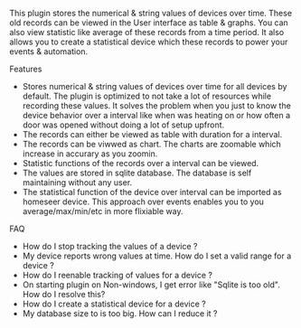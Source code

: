 This plugin stores the numerical & string values of devices over time. These old records can be viewed in the User interface as table & graphs. You can also view statistic like average of these records from a time period. It also allows you to create a statistical device which these records to power your events & automation.

Features
* Stores numerical & string values of devices over time for all devices by default. The plugin is optimized to not take a lot of resources while recording these values. It solves the problem when you just to know the device behavior over a interval like when was heating on or how often a door was opened without doing a lot of setup upfront.
* The records can either be viewed as table with duration for a interval.
* The records can be viwwed as chart. The charts are zoomable which increase in accurary as you zoomin.
* Statistic functions of the records over a interval can  be viewed. 
* The values are stored in sqlite database. The database is self maintaining without any user.
* The statistical function of the device over interval can be imported as homeseer device. This approach over events enables you to you average/max/min/etc in more flixiable way.
  

FAQ
* How do I stop tracking the values of a device ?
* My device reports wrong values at time. How do I set a valid range for a device ?
* How do I reenable tracking of values for a device ?
* On starting plugin on Non-windows, I get error like "Sqlite is too old". How do I resolve this?
* How do I create a statistical device for a device ?
* My database size to is too big. How can I reduce it ?



    
